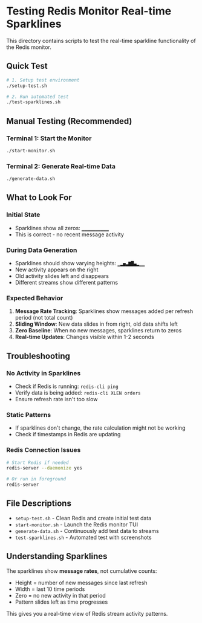 # Testing Redis Monitor Real-time Sparklines

This directory contains scripts to test the real-time sparkline functionality of the Redis monitor.

## Quick Test

```bash
# 1. Setup test environment
./setup-test.sh

# 2. Run automated test
./test-sparklines.sh
```

## Manual Testing (Recommended)

### Terminal 1: Start the Monitor
```bash
./start-monitor.sh
```

### Terminal 2: Generate Real-time Data
```bash
./generate-data.sh
```

## What to Look For

### Initial State
- Sparklines show all zeros: `▁▁▁▁▁▁▁▁▁▁`
- This is correct - no recent message activity

### During Data Generation
- Sparklines should show varying heights: `▁▂▅▃▇█▄▂▁▁`
- New activity appears on the right
- Old activity slides left and disappears
- Different streams show different patterns

### Expected Behavior
1. **Message Rate Tracking**: Sparklines show messages added per refresh period (not total count)
2. **Sliding Window**: New data slides in from right, old data shifts left
3. **Zero Baseline**: When no new messages, sparklines return to zeros
4. **Real-time Updates**: Changes visible within 1-2 seconds

## Troubleshooting

### No Activity in Sparklines
- Check if Redis is running: `redis-cli ping`
- Verify data is being added: `redis-cli XLEN orders`
- Ensure refresh rate isn't too slow

### Static Patterns
- If sparklines don't change, the rate calculation might not be working
- Check if timestamps in Redis are updating

### Redis Connection Issues
```bash
# Start Redis if needed
redis-server --daemonize yes

# Or run in foreground
redis-server
```

## File Descriptions

- `setup-test.sh` - Clean Redis and create initial test data
- `start-monitor.sh` - Launch the Redis monitor TUI
- `generate-data.sh` - Continuously add test data to streams
- `test-sparklines.sh` - Automated test with screenshots

## Understanding Sparklines

The sparklines show **message rates**, not cumulative counts:
- Height = number of new messages since last refresh
- Width = last 10 time periods
- Zero = no new activity in that period
- Pattern slides left as time progresses

This gives you a real-time view of Redis stream activity patterns.
